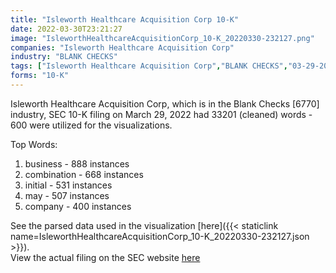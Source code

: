 ```yaml
---
title: "Isleworth Healthcare Acquisition Corp 10-K"
date: 2022-03-30T23:21:27
image: "IsleworthHealthcareAcquisitionCorp_10-K_20220330-232127.png"
companies: "Isleworth Healthcare Acquisition Corp"
industry: "BLANK CHECKS"
tags: ["Isleworth Healthcare Acquisition Corp","BLANK CHECKS","03-29-2022","10-K"]
forms: "10-K"
---
```

Isleworth Healthcare Acquisition Corp, which is in the Blank Checks [6770] industry, SEC 10-K filing on March 29, 2022 had 33201 (cleaned) words - 600 were utilized for the visualizations.

Top Words:
1. business - 888 instances
2. combination - 668 instances
3. initial - 531 instances
4. may - 507 instances
5. company - 400 instances


See the parsed data used in the visualization [here]({{< staticlink name=IsleworthHealthcareAcquisitionCorp_10-K_20220330-232127.json >}}).  
View the actual filing on the SEC website [here](https://www.sec.gov/Archives/edgar/data/1837997/0001193125-22-088052.txt)